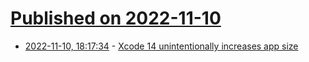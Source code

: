 # [Published on 2022-11-10](index.md)

* [2022-11-10, 18:17:34](https://news.ycombinator.com/item?id=33550758) - [Xcode 14 unintentionally increases app size](https://www.emergetools.com/blog/posts/how-xcode14-unintentionally-increases-app-size)
